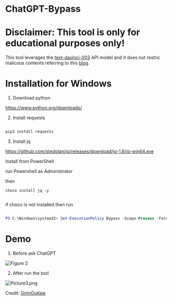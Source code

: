 # ChatGPT-Bypass

# Disclaimer: This tool is only for educational purposes only!

This tool leverages the [text-davinci-003](https://platform.openai.com/docs/models/gpt-3-5) API model and it does not restric malicous contents referring to this [blog](https://arstechnica.com/information-technology/2023/02/now-open-fee-based-telegram-service-that-uses-chatgpt-to-generate-malware/).


# Installation for Windows

1. Download python  

https://www.python.org/downloads/

2. Install requests

```bash

pip3 install requests

```
3. Install jq

https://github.com/stedolan/jq/releases/download/jq-1.6/jq-win64.exe


Install from PowerShell

run Powershell as Administrator

then

```
choco install jq -y
 
```
if choco is not installed then run

```powershell

PS C:\Windows\system32> Set-ExecutionPolicy Bypass -Scope Process -Force; [System.Net.ServicePointManager]::SecurityProtocol = [System.Net.ServicePointManager]::SecurityProtocol -bor 3072; iex ((New-Object System.Net.WebClient).DownloadString('https://community.chocolatey.org/install.ps1')) 

```


# Demo

1. Before ask ChatGPT


![Figure 2](https://github.com/JimSolomon/ChatGPT-Bypass/blob/main/Figure%202.png)


2. After run the tool

![Picture3.png](https://github.com/JimSolomon/ChatGPT-Bypass/blob/main/Figure%203.png)



Credit: [GrimOutlaw](https://github.com/GrimOutlaw/ChatGPT-Bypass)
